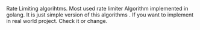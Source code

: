 Rate Limiting algorihtms.
Most used rate limiter Algorithm implemented in golang. It is just simple version of this algorithms . If you want to implement in real world project. Check it or change.
